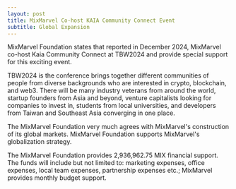 ```yaml
---
layout: post
title: MixMarvel Co-host KAIA Community Connect Event 
subtitle: Global Expansion
---
```


MixMarvel Foundation states that reported in December 2024, MixMarvel co-host Kaia Community Connect at TBW2024 and provide special support for this exciting event.

TBW2024 is the conference brings together different communities of people from diverse backgrounds who are interested in crypto, blockchain, and web3. There will be many industry veterans from around the world, startup founders from Asia and beyond, venture capitalists looking for companies to invest in, students from local universities, and developers from Taiwan and Southeast Asia converging in one place.

The MixMarvel Foundation very much agrees with MixMarvel's construction of its global markets. MixMarvel Foundation supports MixMarvel's globalization strategy.

The MixMarvel Foundation provides 2,936,962.75 MIX financial support. The funds will include but not limited to: marketing expenses, office expenses, local team expenses, partnership expenses etc.; MixMarvel provides monthly budget support.

